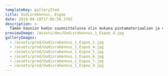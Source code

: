 ```yaml
---
templateKey: galleryItem
title: Uudisrakennus, Espoo
date: 2019-08-18T17:05:56.370Z
description: >-
  Tämän kauniin kodin suunnittelussa olin mukana pintamateriaalien ja valaistuksen osalta. Valaistuksen merkitystä ei voi koskaan korostaa liikaa. Onnistununeen valaistuksen osuus on mielestäni jopa 70% onnistuneesta sisustuksesta.
previewImage: /assets/dev/Uudisrakennus_1_Espoo_4.jpg
galleryImages:
  - /assets/prod/Uudisrakennus_1_Espoo_1.jpg
  - /assets/prod/Uudisrakennus_1_Espoo_4.jpg
  - /assets/prod/Uudisrakennus_1_Espoo_5.jpg
  - /assets/prod/Uudisrakennus_1_Espoo_6.jpg
  - /assets/prod/Uudisrakennus_1_Espoo_7.jpg
  - /assets/prod/Uudisrakennus_1_Espoo_8.jpg
---
```


